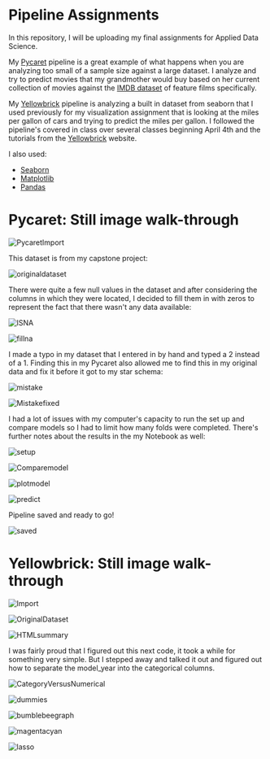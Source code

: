 # Pipeline Assignments

In this repository, I will be uploading my final assignments for Applied Data Science. 

My [Pycaret](https://pycaret.org/) pipeline is a great example of what happens when you are analyzing too small of a sample size against a large dataset. I analyze and try to predict movies that my grandmother would buy based on her current collection of movies against the [IMDB dataset](https://www.imdb.com/interfaces/) of feature films specifically.

My [Yellowbrick](https://www.scikit-yb.org/en/latest/index.html) pipeline is analyzing a built in dataset from seaborn that I used previously for my visualization assignment that is looking at the miles per gallon of cars and trying to predict the miles per gallon. I followed the pipeline's covered in class over several classes beginning April 4th and the tutorials from the [Yellowbrick](https://www.scikit-yb.org/en/latest/index.html) website.

I also used:
- [Seaborn](https://seaborn.pydata.org/)
- [Matplotlib](https://matplotlib.org/)
- [Pandas](https://pandas.pydata.org/pandas-docs/stable/index.html)

# Pycaret: Still image walk-through

![PycaretImport](./pictures/PycaretImport.PNG)

This dataset is from my capstone project:

![originaldataset](./pictures/originaldataset.PNG)

There were quite a few null values in the dataset and after considering the columns in which they were located, I decided to fill them in with zeros to represent the fact that there wasn't any data available:

![ISNA](./pictures/ISNA3.PNG)

![fillna](./pictures/fillna4.PNG)

I made a typo in my dataset that I entered in by hand and typed a 2 instead of a 1. Finding this in my Pycaret also allowed me to find this in my original data and fix it before it got to my star schema:

![mistake](./pictures/mistake5.PNG)

![Mistakefixed](./pictures/Mistakefixed6.PNG)

I had a lot of issues with my computer's capacity to run the set up and compare models so I had to limit how many folds were completed. There's further notes about the results in the my Notebook as well:

![setup](./pictures/setup7.PNG)

![Comparemodel](./pictures/Compademodel8.PNG)

![plotmodel](./pictures/plotmodel9.PNG)

![predict](./pictures/predict10.PNG)

Pipeline saved and ready to go!

![saved](./pictures/saved11.PNG)


# Yellowbrick: Still image walk-through

![Import](./pictures/Import.PNG)

![OriginalDataset](./pictures/OriginalDataset.PNG)

![HTMLsummary](./pictures/HTMLsummary.PNG)

I was fairly proud that I figured out this next code, it took a while for something very simple. But I stepped away and talked it out and figured out how to separate the model_year into the categorical columns.

![CategoryVersusNumerical](./pictures/CategoryVersusNumerical.PNG)

![dummies](./pictures/get_dummies.PNG)

![bumblebeegraph](./pictures/BumbleBeeGraph.PNG)

![magentacyan](./pictures/MagentaCyanGraph.PNG)

![lasso](./pictures/lasso.PNG)
